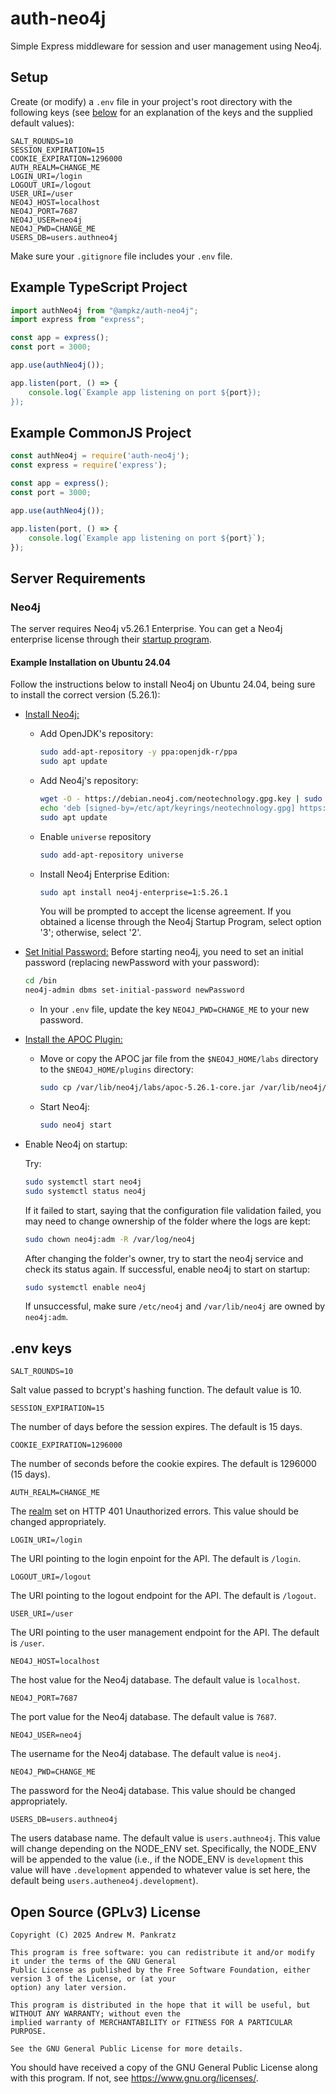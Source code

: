 # auth-neo4j

Simple Express middleware for session and user management using Neo4j.

## Setup

Create (or modify) a `.env` file in your project's root directory with the following keys (see [below](#env-keys) for an explanation of the keys and the supplied default values):

```
SALT_ROUNDS=10
SESSION_EXPIRATION=15
COOKIE_EXPIRATION=1296000
AUTH_REALM=CHANGE_ME
LOGIN_URI=/login
LOGOUT_URI=/logout
USER_URI=/user
NEO4J_HOST=localhost
NEO4J_PORT=7687
NEO4J_USER=neo4j
NEO4J_PWD=CHANGE_ME
USERS_DB=users.authneo4j
```

Make sure your `.gitignore` file includes your `.env` file.

## Example TypeScript Project

```js
import authNeo4j from "@ampkz/auth-neo4j";
import express from "express";

const app = express();
const port = 3000;

app.use(authNeo4j());

app.listen(port, () => {
    console.log(`Example app listening on port ${port});
});

```

## Example CommonJS Project

```js
const authNeo4j = require('auth-neo4j');
const express = require('express');

const app = express();
const port = 3000;

app.use(authNeo4j());

app.listen(port, () => {
	console.log(`Example app listening on port ${port}`);
});
```

## Server Requirements

### Neo4j

The server requires Neo4j v5.26.1 Enterprise. You can get a Neo4j enterprise license through their [startup program](https://neo4j.com/startup-program/ 'Neo4j Startup Program').

#### Example Installation on Ubuntu 24.04

Follow the instructions below to install Neo4j on Ubuntu 24.04, being sure to install the correct version (5.26.1):

- [Install Neo4j:](https://neo4j.com/docs/operations-manual/current/installation/linux/debian/ 'Neo4j')
    - Add OpenJDK's repository:
        ```bash
        sudo add-apt-repository -y ppa:openjdk-r/ppa
        sudo apt update
        ```
    - Add Neo4j's repository:
        ```bash
        wget -O - https://debian.neo4j.com/neotechnology.gpg.key | sudo gpg --dearmor -o /etc/apt/keyrings/neotechnology.gpg
        echo 'deb [signed-by=/etc/apt/keyrings/neotechnology.gpg] https://debian.neo4j.com stable 5' | sudo tee -a /etc/apt/sources.list.d/neo4j.list
        sudo apt update
        ```
    - Enable `universe` repository
        ```bash
        sudo add-apt-repository universe
        ```
    - Install Neo4j Enterprise Edition:
        ```bash
        sudo apt install neo4j-enterprise=1:5.26.1
        ```
        You will be prompted to accept the license agreement. If you obtained a license through the Neo4j Startup Program, select option '3'; otherwise, select '2'.
- [Set Initial Password:](https://neo4j.com/docs/operations-manual/2025.01/configuration/set-initial-password/ 'Neo4j Set Initial Password')
  Before starting neo4j, you need to set an initial password (replacing newPassword with your password):

    ```bash
    cd /bin
    neo4j-admin dbms set-initial-password newPassword
    ```

    - In your `.env` file, update the key `NEO4J_PWD=CHANGE_ME` to your new password.

- [Install the APOC Plugin:](https://neo4j.com/docs/apoc/current/installation/ 'Install the APOC plugin')
    - Move or copy the APOC jar file from the `$NEO4J_HOME/labs` directory to the `$NEO4J_HOME/plugins` directory:
        ```bash
        sudo cp /var/lib/neo4j/labs/apoc-5.26.1-core.jar /var/lib/neo4j/plugins
        ```
    - Start Neo4j:
        ```bash
        sudo neo4j start
        ```
- Enable Neo4j on startup:

    Try:

    ```bash
    sudo systemctl start neo4j
    sudo systemctl status neo4j
    ```

    If it failed to start, saying that the configuration file validation failed, you may need to change ownership of the folder where the logs are kept:

    ```bash
    sudo chown neo4j:adm -R /var/log/neo4j
    ```

    After changing the folder's owner, try to start the neo4j service and check its status again. If successful, enable neo4j to start on startup:

    ```bash
    sudo systemctl enable neo4j
    ```

    If unsuccessful, make sure `/etc/neo4j` and `/var/lib/neo4j` are owned by `neo4j:adm`.

## .env keys

```
SALT_ROUNDS=10
```

Salt value passed to bcrypt's hashing function. The default value is 10.

```
SESSION_EXPIRATION=15
```

The number of days before the session expires. The default is 15 days.

```
COOKIE_EXPIRATION=1296000
```

The number of seconds before the cookie expires. The default is 1296000 (15 days).

```
AUTH_REALM=CHANGE_ME
```

The [realm](https://developer.mozilla.org/en-US/docs/Web/HTTP/Reference/Headers/WWW-Authenticate#realm) set on HTTP 401 Unauthorized errors. This value should be changed appropriately.

```
LOGIN_URI=/login
```

The URI pointing to the login enpoint for the API. The default is `/login`.

```
LOGOUT_URI=/logout
```

The URI pointing to the logout endpoint for the API. The default is `/logout`.

```
USER_URI=/user
```

The URI pointing to the user management endpoint for the API. The default is `/user`.

```
NEO4J_HOST=localhost
```

The host value for the Neo4j database. The default value is `localhost`.

```
NEO4J_PORT=7687
```

The port value for the Neo4j database. The default value is `7687`.

```
NEO4J_USER=neo4j
```

The username for the Neo4j database. The default value is `neo4j`.

```
NEO4J_PWD=CHANGE_ME
```

The password for the Neo4j database. This value should be changed appropriately.

```
USERS_DB=users.authneo4j
```

The users database name. The default value is `users.authneo4j`. This value will change depending on the NODE_ENV set. Specifically, the NODE_ENV will be appended to the value (i.e., if the NODE_ENV is `development` this value will have `.development` appended to whatever value is set here, the default being `users.autheneo4j.development`).

## Open Source (GPLv3) License

    Copyright (C) 2025 Andrew M. Pankratz

    This program is free software: you can redistribute it and/or modify it under the terms of the GNU General
    Public License as published by the Free Software Foundation, either version 3 of the License, or (at your
    option) any later version.

    This program is distributed in the hope that it will be useful, but WITHOUT ANY WARRANTY; without even the
    implied warranty of MERCHANTABILITY or FITNESS FOR A PARTICULAR PURPOSE.

    See the GNU General Public License for more details.

You should have received a copy of the GNU General Public License along with this program. If not, see <https://www.gnu.org/licenses/>.
